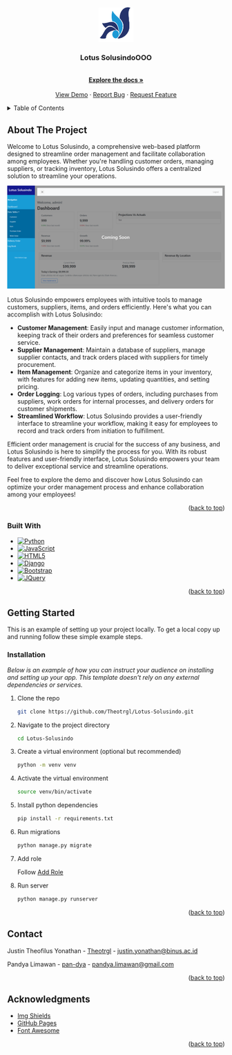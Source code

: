 <a name="readme-top"></a>


<!-- PROJECT LOGO -->
<br />
<div align="center">
  <a href="https://github.com/Theotrgl/Lotus-Solusindo">
    <img src="static/favicon/favicon.ico" alt="Logo" width="80" height="80">
  </a>

  <h3 align="center">Lotus SolusindoOOO</h3>

  <p align="center">
    <br />
    <a href="https://github.com/Theotrgl/Lotus-Solusindo"><strong>Explore the docs »</strong></a>
    <br />
    <br />
    <a href="http://159.223.33.190/">View Demo</a>
    ·
    <a href="https://github.com/Theotrgl/Lotus-Solusindo/issues">Report Bug</a>
    ·
    <a href="https://github.com/Theotrgl/Lotus-Solusindo/issues">Request Feature</a>
  </p>
</div>



<!-- TABLE OF CONTENTS -->
<details>
  <summary>Table of Contents</summary>
  <ol>
    <li>
      <a href="#about-the-project">About The Project</a>
      <ul>
        <li><a href="#built-with">Built With</a></li>
      </ul>
    </li>
    <li>
      <a href="#getting-started">Getting Started</a>
      <ul>
        <li><a href="#installation">Installation</a></li>
      </ul>
    </li>
    <li><a href="#contact">Contact</a></li>
    <li><a href="#acknowledgments">Acknowledgments</a></li>
  </ol>
</details>



<!-- ABOUT THE PROJECT -->
## About The Project

Welcome to Lotus Solusindo, a comprehensive web-based platform designed to streamline order management and facilitate collaboration among employees. Whether you're handling customer orders, managing suppliers, or tracking inventory, Lotus Solusindo offers a centralized solution to streamline your operations.

[![Product Name Screen Shot][product-screenshot]](http://159.223.33.190/)

Lotus Solusindo empowers employees with intuitive tools to manage customers, suppliers, items, and orders efficiently. Here's what you can accomplish with Lotus Solusindo:

* **Customer Management**: Easily input and manage customer information, keeping track of their orders and preferences for seamless customer service.
* **Supplier Management**: Maintain a database of suppliers, manage supplier contacts, and track orders placed with suppliers for timely procurement.
* **Item Management**: Organize and categorize items in your inventory, with features for adding new items, updating quantities, and setting pricing.
* **Order Logging**: Log various types of orders, including purchases from suppliers, work orders for internal processes, and delivery orders for customer shipments.
* **Streamlined Workflow**: Lotus Solusindo provides a user-friendly interface to streamline your workflow, making it easy for employees to record and track orders from initiation to fulfillment.

Efficient order management is crucial for the success of any business, and Lotus Solusindo is here to simplify the process for you. With its robust features and user-friendly interface, Lotus Solusindo empowers your team to deliver exceptional service and streamline operations.

Feel free to explore the demo and discover how Lotus Solusindo can optimize your order management process and enhance collaboration among your employees!

<p align="right">(<a href="#readme-top">back to top</a>)</p>



### Built With

* [![Python][Python]][Python-url]
* [![JavaScript][JavaScript]][JS-url]
* [![HTML5][HTML5]][HTML-url]
* [![Django][Django]][Django-url]
* [![Bootstrap][Bootstrap.com]][Bootstrap-url]
* [![JQuery][JQuery.com]][JQuery-url]

<p align="right">(<a href="#readme-top">back to top</a>)</p>



<!-- GETTING STARTED -->
## Getting Started

This is an example of setting up your project locally.
To get a local copy up and running follow these simple example steps.

### Installation

_Below is an example of how you can instruct your audience on installing and setting up your app. This template doesn't rely on any external dependencies or services._

1. Clone the repo
   ```sh
   git clone https://github.com/Theotrgl/Lotus-Solusindo.git
   ```
2. Navigate to the project directory
   ```sh
   cd Lotus-Solusindo
   ```
3. Create a virtual environment (optional but recommended)
   ```sh
   python -m venv venv
   ```
4. Activate the virtual environment
   ```sh
   source venv/bin/activate
   ```
5. Install python dependencies
   ```sh
   pip install -r requirements.txt
   ```
6. Run migrations
   ```sh
   python manage.py migrate
   ```
7. Add role
   
   Follow [Add Role](https://github.com/Theotrgl/Lotus-Solusindo/blob/main/add_role.txt)

6. Run server
   ```sh
   python manage.py runserver
   ```

<p align="right">(<a href="#readme-top">back to top</a>)</p>



<!-- CONTACT -->
## Contact

Justin Theofilus Yonathan - [Theotrgl](https://github.com/Theotrgl) - justin.yonathan@binus.ac.id

Pandya Limawan - [pan-dya](https://github.com/pan-dya) - pandya.limawan@gmail.com

<p align="right">(<a href="#readme-top">back to top</a>)</p>



<!-- ACKNOWLEDGMENTS -->
## Acknowledgments

* [Img Shields](https://shields.io)
* [GitHub Pages](https://pages.github.com)
* [Font Awesome](https://fontawesome.com)

<p align="right">(<a href="#readme-top">back to top</a>)</p>



<!-- MARKDOWN LINKS & IMAGES -->
<!-- https://www.markdownguide.org/basic-syntax/#reference-style-links -->
[product-screenshot]: images/screenshot.png
[Python]: https://img.shields.io/badge/python-3670A0?style=for-the-badge&logo=python&logoColor=ffdd54
[Python-url]: https://docs.python.org/3/
[JavaScript]: https://shields.io/badge/JavaScript-F7DF1E?logo=JavaScript&logoColor=000&style=flat-square
[JS-url]: https://devdocs.io/javascript/
[HTML5]: https://img.shields.io/badge/HTML5-E34F26?style=flat-square&logo=HTML5&logoColor=white
[HTML-url]: https://webplatform.github.io/docs/html/html5/
[Django]: https://img.shields.io/badge/Django-092E20?style=for-the-badge&logo=django&logoColor=green
[Django-url]: https://docs.djangoproject.com/en/5.0/
[Bootstrap.com]: https://img.shields.io/badge/Bootstrap-563D7C?style=for-the-badge&logo=bootstrap&logoColor=white
[Bootstrap-url]: https://getbootstrap.com
[JQuery.com]: https://img.shields.io/badge/jQuery-0769AD?style=for-the-badge&logo=jquery&logoColor=white
[JQuery-url]: https://jquery.com 
